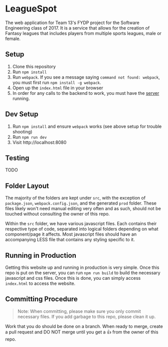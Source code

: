 # LeagueSpot
The web application for Team 13's FYDP project for the Software Engineering class of 2017. It is a service that allows for the creation of Fantasy leagues that includes players from multiple sports leagues, male or female.

## Setup
1. Clone this repository
2. Run `npm install`
3. Run `webpack`. If you see a message saying `command not found: webpack`, you must first run `npm install -g webpack`.
4. Open up the `index.html` file in your browser
5. In order for any calls to the backend to work, you must have the [server](https://github.com/xKTSE/leaguespot-server) running.

## Dev Setup
1. Run `npm install` and ensure `webpack` works (see above setup for trouble shooting)
2. Run `npm run dev`
3. Visit http://localhost:8080

## Testing
TODO

## Folder Layout
The majority of the folders are kept under `src`, with the exception of `package.json`, `webpack.config.json`, and the generated `prod` folder. These files likely won't need manual editing very often and as such, should not be touched without consulting the owner of this repo.

Within the `src` folder, we have various javascript files. Each contains their respective type of code, separated into logical folders depending on what component/page it affects. Most javascript files should have an accompanying LESS file that contains any styling specific to it.

## Running in Production
Getting this website up and running in production is very simple. Once this repo is put on the server, you can run `npm run build` to build the necessary javascript and css files. Once this is done, you can simply access `index.html` to access the website.

## Committing Procedure
> Note: When committing, please make sure you only commit necessary files. If you add garbage to this repo, please clean it up.

Work that you do should be done on a branch. When ready to merge, create a pull request and DO NOT merge until you get a :+1: from the owner of this repo.
